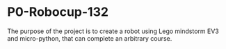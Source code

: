 # P0-Robocup-132

The purpose of the project is to create a robot using Lego mindstorm EV3 and micro-python, that can complete an arbitrary course.
